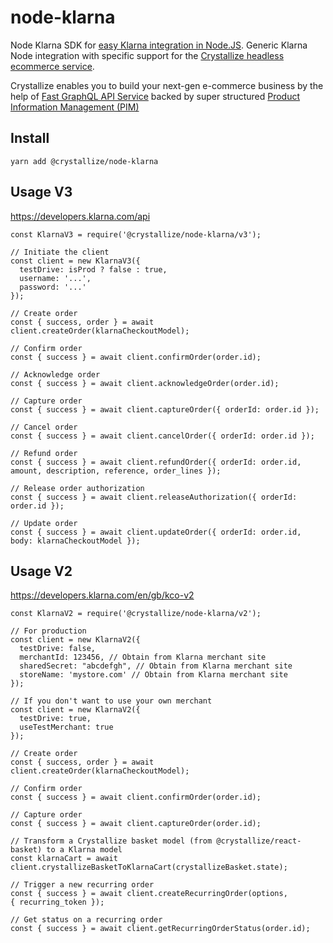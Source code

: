 # node-klarna

Node Klarna SDK for [easy Klarna integration in Node.JS](https://crystallize.com/developers/react-components/node-klarna). Generic Klarna Node integration with specific support for the [Crystallize headless ecommerce service](https://crystallize.com/developers).

Crystallize enables you to build your next-gen e-commerce business by the help of [Fast GraphQL API Service](https://crystallize.com/product/graphql-commerce-api) backed by super structured [Product Information Management (PIM)](https://crystallize.com/product/product-information-management)

## Install

```
yarn add @crystallize/node-klarna
```

## Usage V3

https://developers.klarna.com/api

```
const KlarnaV3 = require('@crystallize/node-klarna/v3');

// Initiate the client
const client = new KlarnaV3({
  testDrive: isProd ? false : true,
  username: '...',
  password: '...'
});

// Create order
const { success, order } = await client.createOrder(klarnaCheckoutModel);

// Confirm order
const { success } = await client.confirmOrder(order.id);

// Acknowledge order
const { success } = await client.acknowledgeOrder(order.id);

// Capture order
const { success } = await client.captureOrder({ orderId: order.id });

// Cancel order
const { success } = await client.cancelOrder({ orderId: order.id });

// Refund order
const { success } = await client.refundOrder({ orderId: order.id, amount, description, reference, order_lines });

// Release order authorization
const { success } = await client.releaseAuthorization({ orderId: order.id });

// Update order
const { success } = await client.updateOrder({ orderId: order.id, body: klarnaCheckoutModel });

```

## Usage V2

https://developers.klarna.com/en/gb/kco-v2

```
const KlarnaV2 = require('@crystallize/node-klarna/v2');

// For production
const client = new KlarnaV2({
  testDrive: false,
  merchantId: 123456, // Obtain from Klarna merchant site
  sharedSecret: "abcdefgh", // Obtain from Klarna merchant site
  storeName: 'mystore.com' // Obtain from Klarna merchant site
});

// If you don't want to use your own merchant
const client = new KlarnaV2({
  testDrive: true,
  useTestMerchant: true
});

// Create order
const { success, order } = await client.createOrder(klarnaCheckoutModel);

// Confirm order
const { success } = await client.confirmOrder(order.id);

// Capture order
const { success } = await client.captureOrder(order.id);

// Transform a Crystallize basket model (from @crystallize/react-basket) to a Klarna model
const klarnaCart = await client.crystallizeBasketToKlarnaCart(crystallizeBasket.state);

// Trigger a new recurring order
const { success } = await client.createRecurringOrder(options, { recurring_token });

// Get status on a recurring order
const { success } = await client.getRecurringOrderStatus(order.id);

```
